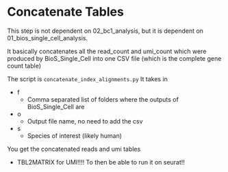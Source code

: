 # Concatenate Tables

This step is not dependent on 02_bc1_analysis, but it is dependent on 01_bios_single_cell_analysis. 

It basically concatenates all the read_count and umi_count which were produced by BioS_Single_Cell into one CSV file (which is the complete gene count table)

The script is `concatenate_index_alignments.py`
It takes in 
- f
	+ Comma separated list of folders where the outputs of BioS_Single_Cell are
- o
	+ Output file name, no need to add the csv
- s 
	+ Species of interest (likely human)


You get the concatenated reads and umi tables

- TBL2MATRIX for UMI!!!! To then be able to run it on seurat!!













